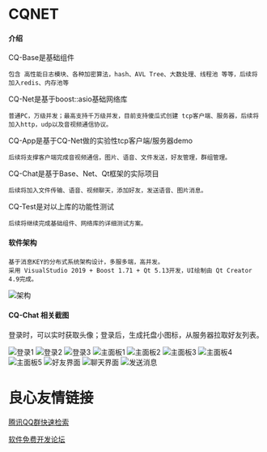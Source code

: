 # CQNET

#### 介绍

CQ-Base是基础组件
    
    包含 高性能日志模块、各种加密算法，hash、AVL Tree、大数处理、线程池 等等，后续将加入redis、内存池等

CQ-Net是基于boost::asio基础网络库
    
    普通PC，万级并发；最高支持千万级并发，目前支持傻瓜式创建 tcp客户端、服务器，后续将加入http，udp以及音视频通信协议。

CQ-App是基于CQ-Net做的实验性tcp客户端/服务器demo
    
    后续将支撑客户端完成音视频通信，图片、语音、文件发送，好友管理，群组管理。

CQ-Chat是基于Base、Net、Qt框架的实际项目
    
    后续将加入文件传输、语音、视频聊天，添加好友，发送语音、图片消息。


CQ-Test是对以上库的功能性测试
    
    后续将继续完成基础组件、网络库的详细测试方案。

#### 软件架构
    基于消息KEY的分布式系统架构设计，多服多端，高并发。
    采用 VisualStudio 2019 + Boost 1.71 + Qt 5.13开发，UI绘制由 Qt Creator 4.9完成。
![架构](https://images.gitee.com/uploads/images/2020/0531/024527_e6fc7e7a_766467.png "架构.png")

#### CQ-Chat 相关截图
登录时，可以实时获取头像；登录后，生成托盘小图标，从服务器拉取好友列表。

![登录1](https://images.gitee.com/uploads/images/2019/0821/124204_51cea8e9_766467.png "login1.png")
![登录2](https://images.gitee.com/uploads/images/2019/0821/124214_3751864b_766467.png "login2.png")
![登录3](https://images.gitee.com/uploads/images/2019/0821/124224_27b4ad68_766467.png "login3.png")
![主面板1](https://images.gitee.com/uploads/images/2019/0821/124232_b331dea9_766467.png "main1.png")
![主面板2](https://images.gitee.com/uploads/images/2019/0821/124241_5b512e1f_766467.png "main2.png")
![主面板3](https://images.gitee.com/uploads/images/2019/0821/124253_0eeeb757_766467.png "main3.png")
![主面板4](https://images.gitee.com/uploads/images/2019/0821/124300_a85d3f4e_766467.png "main4.png")
![主面板5](https://images.gitee.com/uploads/images/2019/0821/124308_8d624b90_766467.png "main5.png")
![好友界面](https://images.gitee.com/uploads/images/2020/0112/154544_7aa7ff54_766467.png "屏幕截图.png")
![聊天界面](https://images.gitee.com/uploads/images/2020/0112/154620_90300822_766467.png "屏幕截图.png")
![发送消息](https://images.gitee.com/uploads/images/2020/0112/154646_0841cf4b_766467.png "屏幕截图.png")





 # 良心友情链接

[腾讯QQ群快速检索](http://u.720life.cn/s/8cf73f7c)

[软件免费开发论坛](http://u.720life.cn/s/bbb01dc0)